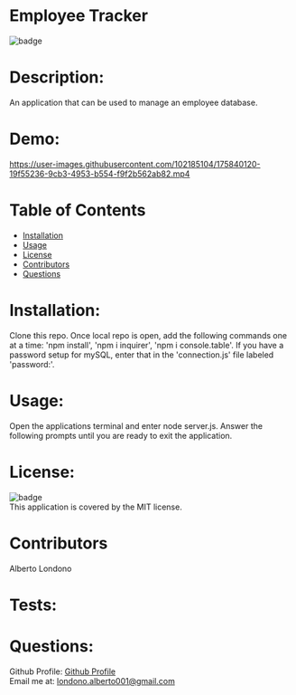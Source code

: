 # Employee Tracker

![badge](https://img.shields.io/badge/license-MIT-orange)

# Description: 
An application that can be used to manage an employee database.

# Demo:


https://user-images.githubusercontent.com/102185104/175840120-19f55236-9cb3-4953-b554-f9f2b562ab82.mp4


# Table of Contents
* [Installation](#installation)
* [Usage](#usage)
* [License](#license)
* [Contributors](#contributors)
* [Questions](#questions)

# Installation:
Clone this repo. Once local repo is open, add the following commands one at a time: 'npm install', 'npm i inquirer', 'npm i console.table'. If you have a password setup for mySQL, enter that in the 'connection.js' file labeled 'password:'.

# Usage: 
Open the applications terminal and enter node server.js. Answer the following prompts until you are ready to exit the application.
# License:
![badge](https://img.shields.io/badge/license-MIT-orange)
<br />
This application is covered by the MIT license. 
# Contributors 
Alberto Londono
# Tests:

# Questions:
Github Profile: [Github Profile](https://github.com/Guapguap)
<br>
Email me at: londono.alberto001@gmail.com
